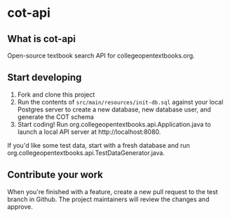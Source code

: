 # cot-api
## What is cot-api
Open-source textbook search API for collegeopentextbooks.org.

## Start developing
1. Fork and clone this project
1. Run the contents of `src/main/resources/init-db.sql` against your local Postgres server to create a new database, new database user, and generate the COT schema
1. Start coding! Run org.collegeopentextbooks.api.Application.java to launch a local API server at http://localhost:8080.

If you'd like some test data, start with a fresh database and run org.collegeopentextbooks.api.TestDataGenerator.java.

## Contribute your work
When you're finished with a feature, create a new pull request to the test branch in Github. The project maintainers will review the changes and approve.
